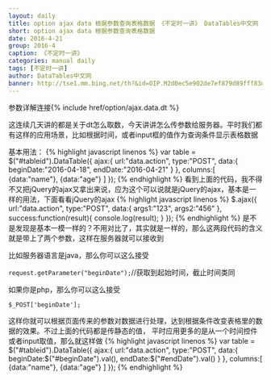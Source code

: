 ```yaml
---
layout: daily
title: option ajax data 根据参数查询表格数据 《不定时一讲》 DataTables中文网
short: option ajax data 根据参数查询表格数据
date: 2016-4-21
group: 2016-4
caption: 《不定时一讲》
categories: manual daily
tags: [不定时一讲]
author: DataTables中文网
banner: http://tse1.mm.bing.net/th?&id=OIP.M2d0ec5e902de7ef879d89fff83d8e512o0&w=300&h=225&c=0&pid=1.9&rs=0&p=0
---
```

参数详解连接{% include href/option/ajax.data.dt %}

这连续几天讲的都是关于dt怎么取数，今天讲讲怎么传参数给服务器。平时我们都有这样的应用场景，比如根据时间，或者input框的值作为查询条件显示表格数据
<!--more-->
基本用法：
{% highlight javascript linenos %}
var table = $("#tableid").DataTable({
    ajax:{
        url:"data.action",
        type:"POST",
       data:{
            beginDate:"2016-04-18",
            endDate:"2016-04-21"
        }
    },
    columns:[
        {data:"name"},
        {data:"age"}
    ]
});
{% endhighlight %}
看到上面的代码，我不得不又把jQuery的ajax又拿出来说，应为这个可以说就是jQuery的ajax，基本是一样的用法，下面看看jQuery的ajax
{% highlight javascript linenos %}
$.ajax({
    url:"data.action",
    type:"POST",
   data:{
        args1:"123",
        args2:"456"
    },
    success:function(result){
        console.log(result);
    }
});
{% endhighlight %}
是不是发现是基本一模一样的？不用对比了，其实就是一样的，那么这两段代码的含义就是带上了两个参数，这样在服务器就可以接收到

比如服务器语言是java，那么你可以这么接受

<code>request.getParameter("beginDate");</code>//获取到起始时间，截止时间类同

如果你是php，那么你可以这么接受

<code>$_POST['beginDate'];</code>

这样你就可以根据页面传来的参数对数据进行处理，达到根据条件改变表格里的数据的效果。不过上面的代码都是传静态的值，
平时应用更多的是从一个时间控件或者input取值，那么就这样做
{% highlight javascript linenos %}
var table = $("#tableid").DataTable({
    ajax:{
        url:"data.action",
        type:"POST",
        data:{
            beginDate:$("#beginDate").val(),
            endDate:$("#endDate").val()
        }
    },
     columns:[
         {data:"name"},
         {data:"age"}
     ]
});
{% endhighlight %}